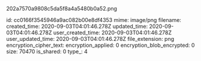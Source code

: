 202a7570a9808c5da5f8a4a5480b0a52.png

id: cc0166f3545946a9ac082b00e8df4353
mime: image/png
filename: 
created_time: 2020-09-03T04:01:46.278Z
updated_time: 2020-09-03T04:01:46.278Z
user_created_time: 2020-09-03T04:01:46.278Z
user_updated_time: 2020-09-03T04:01:46.278Z
file_extension: png
encryption_cipher_text: 
encryption_applied: 0
encryption_blob_encrypted: 0
size: 70470
is_shared: 0
type_: 4
